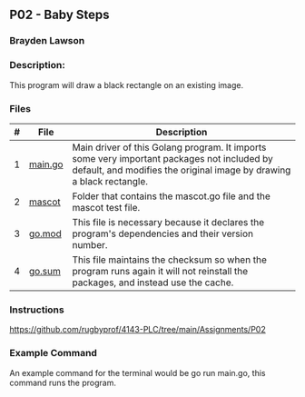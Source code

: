## P02 - Baby Steps
### Brayden Lawson
### Description:

This program will draw a black rectangle on an existing image. 

### Files

|   #   | File     | Description                      |
| :---: | -------- | -------------------------------- |
|   1   | [main.go](https://github.com/bglawson1001/4143-PLC-Lawson/blob/main/Assignments/P02/imagemod/main.go) | Main driver of this Golang program. It imports some very important packages not included by default, and modifies the original image by drawing a black rectangle. |
|   2   | [mascot](https://github.com/bglawson1001/4143-PLC-Lawson/tree/main/Assignments/P01/mascot) | Folder that contains the mascot.go file and the mascot test file.
|   3   | [go.mod](https://github.com/bglawson1001/4143-PLC-Lawson/blob/main/Assignments/P01/go.mod) | This file is necessary because it declares the program's dependencies and their version number. 
|   4   | [go.sum](https://github.com/bglawson1001/4143-PLC-Lawson/blob/main/Assignments/P01/go.sum) | This file maintains the checksum so when the program runs again it will not reinstall the packages, and instead use the cache. 


### Instructions

https://github.com/rugbyprof/4143-PLC/tree/main/Assignments/P02

### Example Command

An example command for the terminal would be go run main.go, this command runs the program.


